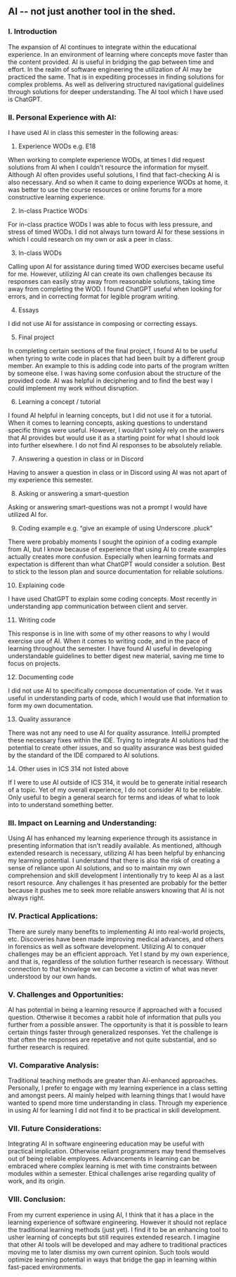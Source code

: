## AI -- not just another tool in the shed.

### I. Introduction

The expansion of AI continues to integrate within the educational experience. In an environment of learning where concepts move faster than the content provided. AI is useful in bridging the gap between time and effort. In the realm of software engineering the utilization of AI may be practiced the same. That is in expediting processes in finding solutions for complex problems. As well as delivering structured navigational guidelines through solutions for deeper understanding. The AI tool which I have used is ChatGPT.


### II. Personal Experience with AI:
I have used AI in class this semester in the following areas:

  1. Experience WODs e.g. E18

  When working to complete experience WODs, at times I did request solutions from AI when I couldn't resource the information for myself. Although AI often provides useful solutions, I find that fact-checking AI is also necessary. And so when it came to doing experience WODs at home, it was better to use the course resources or online forums for a more constructive learning experience. 
      
  2. In-class Practice WODs

  For in-class practice WODs I was able to focus with less pressure, and stress of timed WODs. I did not always turn toward AI for these sessions in which I could research on my own or ask a peer in class.

  3. In-class WODs

  Calling upon AI for assistance during timed WOD exercises became useful for me. However, utilizing AI can create its own challenges because its responses can easily stray away from reasonable solutions, taking time away from completing the WOD. I found ChatGPT useful when looking for errors, and in correcting format for legible program writing.

  4. Essays

  I did not use AI for assistance in composing or correcting essays.

  5. Final project

  In completing certain sections of the final project, I found AI to be useful when tyring to write code in places that had been built by a different group member. An example to this is adding code into parts of the program written by someone else. I was having some confusion about the structure of the provided code. AI was helpful in deciphering and to find the best way I could implement my work without disruption.

  6. Learning a concept / tutorial

  I found AI helpful in learning concepts, but I did not use it for a tutorial. When it comes to learning concepts, asking questions to understand specific things were useful. However, I wouldn't solely rely on the answers that AI provides but would use it as a starting point for what I should look into further elsewhere. I do not find AI responses to be absolutely reliable. 

  7. Answering a question in class or in Discord

  Having to answer a question in class or in Discord using AI was not apart of my experience this semester.

  8. Asking or answering a smart-question

  Asking or answering smart-questions was not a prompt I would have utilized AI for.

  9. Coding example e.g. “give an example of using Underscore .pluck”

  There were probably moments I sought the opinion of a coding example from AI, but I know because of experience that using AI to create examples actually creates more confusion. Especially when learning formats and expectation is different than what ChatGPT would consider a solution. Best to stick to the lesson plan and source documentation for reliable solutions.

  10. Explaining code

  I have used ChatGPT to explain some coding concepts. Most recently in understanding app communication between client and server.

  11. Writing code

  This response is in line with some of my other reasons to why I would exercise use of AI. When it comes to writing code, and in the pace of learning throughout the semester. I have found AI useful in developing understandable guidelines to better digest new material, saving me time to focus on projects.

  12. Documenting code

  I did not use AI to specifically compose documentation of code. Yet it was useful in understanding parts of code, which I would use that information to form my own documentation.

  13. Quality assurance 

  There was not any need to use AI for quality assurance. IntelliJ prompted these necessary fixes within the IDE. Trying to integrate AI solutions had the potential to create other issues, and so quality assurance was best guided by the standard of the IDE compared to AI solutions.

  14. Other uses in ICS 314 not listed above

  If I were to use AI outside of ICS 314, it would be to generate initial research of a topic. Yet of my overall experience, I do not consider AI to be reliable. Only useful to begin a general search for terms and ideas of what to look into to understand something better.

### III. Impact on Learning and Understanding:

  Using AI has enhanced my learning experience through its assistance in presenting information that isn't readily available. As mentioned, although extended research is necessary, utilizing AI has been helpful by enhancing my learning potential. I understand that there is also the risk of creating a sense of reliance upon AI solutions, and so to maintain my own comprehension and skill development I intentionally try to keep AI as a last resort resource. Any challenges it has presented are probably for the better because it pushes me to seek more reliable answers knowing that AI is not always right.

### IV. Practical Applications:

  There are surely many benefits to implementing AI into real-world projects, etc. Discoveries have been made improving medical advances, and others in forensics as well as software development. Utilizing AI to conquer challenges may be an efficient approach. Yet I stand by my own experience, and that is, regardless of the solution further research is necessary. Without connection to that knowlege we can become a victim of what was never understood by our own hands.

### V. Challenges and Opportunities:

  AI has potential in being a learning resource if approached with a focused question. Otherwise it becomes a rabbit hole of information that pulls you further from a possible answer. The opportunity is that it is possible to learn certain things faster through generalized responses. Yet the challenge is that often the responses are repetative and not quite substantial, and so further research is required.

### VI. Comparative Analysis:

  Traditional teaching methods are greater than AI-enhanced approaches. Personally, I prefer to engage with my learning experience in a class setting and amongst peers. AI mainly helped with learning things that I would have wanted to spend more time understanding in class. Through my experience in using AI for learning I did not find it to be practical in skill development.

### VII. Future Considerations:

  Integrating AI in software engineering education may be useful with practical implication. Otherwise reliant programmers may trend themselves out of being reliable employees. Advancements in learning can be embraced where complex learning is met with time constraints between modules within a semester. Ethical challenges arise regarding quality of work, and its origin.

### VIII. Conclusion:

  From my current experience in using AI, I think that it has a place in the learning experience of software engineering. However it should not replace the traditional learning methods (just yet). I find it to be an enhancing tool to usher learning of concepts but still requires extended research. I imagine that other AI tools will be developed and may adhere to traditional practices moving me to later dismiss my own current opinion. Such tools would optimize learning potential in ways that bridge the gap in learning within fast-paced environments.
